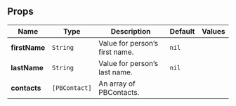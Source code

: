 ## Props
| Name | Type | Description | Default | Values |
| --- | ----------- | --------- | --------- | --------- |
| **firstName** | `String` | Value for person’s first name. | `nil`||
| **lastName** | `String` | Value for person’s last name. | `nil` ||
| **contacts** | `[PBContact]` | An array of PBContacts. |||
